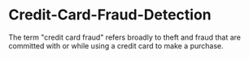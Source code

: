 # Credit-Card-Fraud-Detection
The term "credit card fraud" refers broadly to theft and fraud that are committed with or  while using a credit card to make a purchase.
